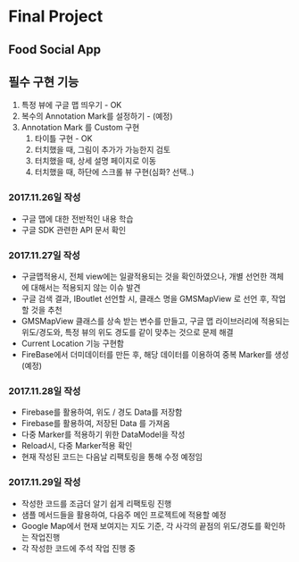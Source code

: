 # Final Project
## Food Social App
## 필수 구현 기능
1. 특정 뷰에 구글 맵 띄우기 - OK
2. 복수의 Annotation Mark를 설정하기 - (예정)
3. Annotation Mark 를 Custom 구현
	1) 타이틀 구현 - OK
	2) 터치했을 때, 그림이 추가가 가능한지 검토
	3) 터치했을 때, 상세 설명 페이지로 이동
	4) 터치했을 때, 하단에 스크롤 뷰 구현(심화? 선택..)

### 2017.11.26일 작성
* 구글 맵에 대한 전반적인 내용 학습
* 구글 SDK 관련한 API 문서 확인


### 2017.11.27일 작성
* 구글맵적용시, 전체 view에는 일괄적용되는 것을 확인하였으나, 개별 선언한 객체에 대해서는 적용되지 않는 이슈 발견
* 구글 검색 결과, IBoutlet 선언할 시, 클래스 명을 GMSMapView 로 선언 후, 작업할 것을 추천
* GMSMapView 클래스를 상속 받는 변수를 만들고, 구글 맵 라이브러리에 적용되는 위도/경도와, 특정 뷰의 위도 경도를 같이 맞추는 것으로 문제 해결
* Current Location 기능 구현함
* FireBase에서 더미데이터를 만든 후, 해당 데이터를 이용하여 중복 Marker를 생성(예정)

### 2017.11.28일 작성
* Firebase를 활용하여, 위도 / 경도 Data를 저장함
* Firebase를 활용하여, 저장된 Data 를 가져옴
* 다중 Marker를 적용하기 위한 DataModel을 작성
* Reload시, 다중 Marker적용 확인
* 현재 작성된 코드는 다음날 리팩토링을 통해 수정 예정임


### 2017.11.29일 작성
* 작성한 코드를 조금더 알기 쉽게 리팩토링 진행
* 샘플 메서드들을 활용하여, 다음주 메인 프로젝트에 적용할 예정
* Google Map에서 현재 보여지는 지도 기준, 각 사각의 끝점의 위도/경도를 확인하는 작업진행
* 각 작성한 코드에 주석 작업 진행 중
